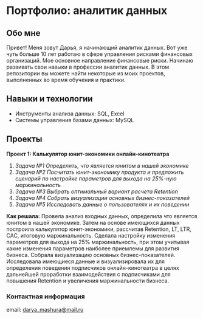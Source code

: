 # Портфолио: аналитик данных

## Обо мне

Привет! Меня зовут Дарья, я начинающий аналитик данных. Вот уже чуть больше 10 лет работаю в сфере управления рисками финансовых организаций. Мое основное направление финансовые риски. Начинаю развивать свои навыки в профессии аналитик данных.
В этом репозитории вы можете найти некоторые из моих проектов, выполненных во время обучения и практики.

## Навыки и технологии
- Инструменты анализа данных: SQL, Excel
- Системы управления базами данных: MySQL

## Проекты
**Проект 1: Калькулятор юнит-экономики онлайн-кинотеатра**
1. *Задача №1 Определить, что является юнитом в нашей экономике*
2. *Задача №2 Посчитать юнит-экономику продукта и предложить сценарий по настройке параметров для выхода на 25%-ную маржинальность*
3. *Задача №3 Выбрать оптимальный вариант расчета Retention*
4. *Задача №4 Собрать визуализации основных бизнес-показателей*
5. *Задача №5 Исследовать данные о пользователях и их поведении*

**Как решала:** Провела анализ входных данных, определила что является юнитом в нашей экономике. Затем на основе имеющихся данных построила калькулятор юнит-экономики, рассчитав Retention, LT, LTR, CAC, итоговую маржинальность. Сделала настройку изменения параметров для выхода на 25% маржинальность, при этом учитывая какие изменения параметров наиболее приемлемы для развития бизнеса. Собрала визуализацию основных бизнес-показателей. Исследовала имеющиеся данные и визуализировала их для определения поведения подписчиков онлайн-кинотеатра в целях дальнейшей проработки взаимодействия с подписчиками для повышения Retention и увеличения маржинальности бизнеса.

### Контактная информация
email: <darya_mashura@mail.ru>
